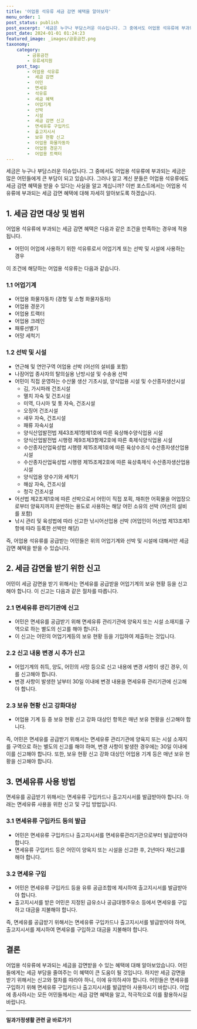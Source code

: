 ```yaml
---
title: '어업용 석유류 세금 감면 혜택을 알아보자'
menu_order: 1
post_status: publish
post_excerpt: '세금은 누구나 부담스러운 이슈입니다. 그 중에서도 어업용 석유류에 부과되는 세금은 많은 어민들에게 큰 부담이 되고 있습니다. 그러나 알고 계신 분들은 어업용 석유류에도 세금 감면 혜택을 받을 수 있다는 사실을 알고 계십니까  이번 포스트에서는 어업용 석유류에 부과되는 세금 감면 혜택에 대해 자세히 알아보도록 하겠습니다.'
post_date: 2024-01-01 01:24:23
featured_image: _images/금융금전.png
taxonomy:
    category:
        - 금융금전
        - 유류세지원
    post_tag:
        - 어업용 석유류
        -  세금 감면
        -  어민
        -  면세유
        -  석유류
        -  세금 혜택
        -  어업기계
        -  선박
        -  시설
        -  세금 감면 신고
        -  면세유류 구입카드
        -  출고지시서
        -  보유 현황 신고
        -  어업용 화물자동차
        -  어업용 경운기
        -  어업용 트랙터
---
```



세금은 누구나 부담스러운 이슈입니다. 그 중에서도 어업용 석유류에 부과되는 세금은 많은 어민들에게 큰 부담이 되고 있습니다. 그러나 알고 계신 분들은 어업용 석유류에도 세금 감면 혜택을 받을 수 있다는 사실을 알고 계십니까? 이번 포스트에서는 어업용 석유류에 부과되는 세금 감면 혜택에 대해 자세히 알아보도록 하겠습니다.

## 1. 세금 감면 대상 및 범위
어업용 석유류에 부과되는 세금 감면 혜택은 다음과 같은 조건을 만족하는 경우에 적용됩니다.
- 어민이 어업에 사용하기 위한 석유류로서 어업기계 또는 선박 및 시설에 사용하는 경우

이 조건에 해당하는 어업용 석유류는 다음과 같습니다.

### 1.1 어업기계
- 어업용 화물자동차 (경형 및 소형 화물자동차)
- 어업용 경운기
- 어업용 트랙터
- 어업용 크레인
- 패류선별기
- 어망 세척기

### 1.2 선박 및 시설
- 연근해 및 연안구역 어업용 선박 (어선의 설비를 포함)
- 나잠어업 종사자의 탈의실용 난방시설 및 수송용 선박
- 어민이 직접 운영하는 수산물 생산 기초시설, 양식업용 시설 및 수산종자생산시설
  - 김, 가시파래 건조시설
  - 멸치 자숙 및 건조시설
  - 미역, 다시마 및 톳 자숙, 건조시설
  - 오징어 건조시설
  - 새우 자숙, 건조시설
  - 패류 자숙시설
  - 양식산업발전법 제43조제1항제1호에 따른 육상해수양식업용 시설
  - 양식산업발전법 시행령 제9조제3항제2호에 따른 축제식양식업용 시설
  - 수산종자산업육성법 시행령 제15조제1호에 따른 육상수조식 수산종자생산업용 시설
  - 수산종자산업육성법 시행령 제15조제2호에 따른 육상축제식 수산종자생산업용 시설
  - 양식업용 양수기와 세척기
  - 해삼 자숙, 건조시설
  - 청각 건조시설
- 어선법 제2조제1호에 따른 선박으로서 어민이 직접 포획, 채취한 어획물을 어업장으로부터 양육지까지 운반하는 용도로 사용하는 해당 어민 소유의 선박 (어선의 설비를 포함)
- 낚시 관리 및 육성법에 따라 신고한 낚시어선업용 선박 (어업인이 어선법 제13조제1항에 따라 등록한 선박만 해당)

즉, 어업용 석유류를 공급받는 어민들은 위의 어업기계와 선박 및 시설에 대해서만 세금 감면 혜택을 받을 수 있습니다.

## 2. 세금 감면을 받기 위한 신고
어민이 세금 감면을 받기 위해서는 면세유를 공급받을 어업기계의 보유 현황 등을 신고해야 합니다. 이 신고는 다음과 같은 절차를 따릅니다.

### 2.1 면세유류 관리기관에 신고
- 어민은 면세유를 공급받기 위해 면세유류 관리기관에 양육지 또는 시설 소재지를 구역으로 하는 별도의 신고를 해야 합니다.
- 이 신고는 어민의 어업기계등의 보유 현황 등을 기입하여 제출하는 것입니다.

### 2.2 신고 내용 변경 시 추가 신고
- 어업기계의 취득, 양도, 어민의 사망 등으로 신고 내용에 변경 사항이 생긴 경우, 이를 신고해야 합니다.
- 변경 사항이 발생한 날부터 30일 이내에 변경 내용을 면세유류 관리기관에 신고해야 합니다.

### 2.3 보유 현황 신고 강화대상
- 어업용 기계 등 중 보유 현황 신고 강화 대상인 항목은 매년 보유 현황을 신고해야 합니다.

즉, 어민은 면세유를 공급받기 위해서는 면세유류 관리기관에 양육지 또는 시설 소재지를 구역으로 하는 별도의 신고를 해야 하며, 변경 사항이 발생한 경우에는 30일 이내에 이를 신고해야 합니다. 또한, 보유 현황 신고 강화 대상인 어업용 기계 등은 매년 보유 현황을 신고해야 합니다.

## 3. 면세유류 사용 방법
면세유를 공급받기 위해서는 면세유류 구입카드나 출고지시서를 발급받아야 합니다. 아래는 면세유류 사용을 위한 신고 및 구입 방법입니다.

### 3.1 면세유류 구입카드 등의 발급
- 어민은 면세유류 구입카드나 출고지시서를 면세유류관리기관으로부터 발급받아야 합니다.
- 면세유류 구입카드 등은 어민이 양육지 또는 시설을 신고한 후, 2년마다 재신고를 해야 합니다.

### 3.2 면세유 구입
- 어민은 면세유류 구입카드 등을 유류 공급조합에 제시하여 출고지시서를 발급받아야 합니다.
- 출고지시서를 받은 어민은 지정된 급유소나 공급대행주유소 등에서 면세유를 구입하고 대금을 지불해야 합니다.

즉, 면세유를 공급받기 위해서는 면세유류 구입카드나 출고지시서를 발급받아야 하며, 출고지시서를 제시하여 면세유를 구입하고 대금을 지불해야 합니다.

## 결론
어업용 석유류에 부과되는 세금을 감면받을 수 있는 혜택에 대해 알아보았습니다. 어민들에게는 세금 부담을 줄여주는 이 혜택이 큰 도움이 될 것입니다. 하지만 세금 감면을 받기 위해서는 신고와 절차를 따라야 하니, 이에 유의하셔야 합니다. 어민들은 면세유를 구입하기 위해 면세유류 구입카드나 출고지시서를 발급받아 사용하시기 바랍니다. 어업에 종사하시는 모든 어민들께서는 세금 감면 혜택을 알고, 적극적으로 이를 활용하시길 바랍니다.
<!-- wp:separator -->
<hr class="wp-block-separator has-alpha-channel-opacity"/>
<!-- /wp:separator -->

<!-- wp:group {"backgroundColor":"base","layout":{"type":"constrained"}} -->
<div class="wp-block-group has-base-background-color has-background"><!-- wp:paragraph {"align":"center","fontSize":"medium"} -->
<p class="has-text-align-center has-large-font-size"><strong>일과가정생활 관련 글 바로가기</strong></p>
<!-- /wp:paragraph -->


<!-- wp:latest-posts
{"categories":[{"id":10918,"count":19,"description":"","link":"https://uknowlaw.com/category/%ec%9d%bc%ea%b3%bc%ea%b0%80%ec%a0%95%ec%83%9d%ed%99%9c/","name":"일과가정생활","slug":"일과가정생활","taxonomy":"category","parent":0,"meta":[],"_links":{"self":[{"href":"https://uknowlaw.com/wp-json/wp/v2/categories/10918"}],"collection":[{"href":"https://uknowlaw.com/wp-json/wp/v2/categories"}],"about":[{"href":"https://uknowlaw.com/wp-json/wp/v2/taxonomies/category"}],"wp:post_type":[{"href":"https://uknowlaw.com/wp-json/wp/v2/posts?categories=10918"}],"curies":[{"name":"wp","href":"https://api.w.org/{rel}","templated":true}]}}],"postsToShow":100,"excerptLength":28,"postLayout":"grid","columns":2,"featuredImageAlign":"left","featuredImageSizeSlug":"large","fontSize":"small"} /--></div>
<!-- /wp:group -->